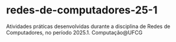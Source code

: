 # redes-de-computadores-25-1
Atividades práticas desenvolvidas durante a disciplina de Redes de Computadores, no período 2025.1. Computação@UFCG
